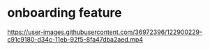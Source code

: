 # onboarding feature 


https://user-images.githubusercontent.com/36972396/122900229-c91c9180-d34c-11eb-92f5-8fa47dba2aed.mp4

